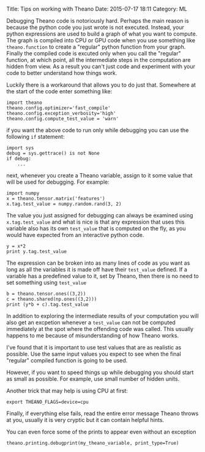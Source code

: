 Title: Tips on working with Theano
Date: 2015-07-17 18:11
Category: ML

Debugging Theano code is notoriously hard.
Perhaps the main reason is because the python code you just wrote is not executed.
Instead, your python expressions are used to build a graph of what you want to compute.
The graph is compiled into CPU or GPU code when you use something like
`theano.function` to create a "regular" python function from your graph.
Finally the compiled code is excuted only when you call the "regular" function,
at which point, all the intermediate steps in the computation are hidden
from view.
As a result you can't just code and experiment with your code to better
understand how things work.

Luckily there is a workaround that allows you to do just that.
Somewhere at the start of the code enter something like:

    import theano
    theano.config.optimizer='fast_compile'
    theano.config.exception_verbosity='high'
    theano.config.compute_test_value = 'warn'
if you want the above code to run only while debugging you can use the following
`if` statement:

    import sys
    debug = sys.gettrace() is not None
    if debug:
        ...
next, whenever you create a Theano variable, assign to it some value that
will be used for debugging. For example:

    import numpy
    x = theano.tensor.matrix('features')
    x.tag.test_value = numpy.random.rand(3, 2)
The value you just assigned for debugging can always be examined using
`x.tag.test_value` and what is nice is that any expression that uses this
variable also has its own `test_value` that is computed on the fly,
as you would have expected from an interactive python code.

    y = x*2
    print y.tag.test_value

The expression can be broken into as many lines of code as you want 
as long as all the variables it is made off have their `test_value` defined.
If a variable has a predefined value to it, set by Theano, then there is
no need to set something using `test_value`

    b = theano.tensor.ones((3,2))
    c = theano.shared(np.ones((3,2)))
    print (y*b + c).tag.test_value
In addition to exploring the intermediate results of your computation
you will also get an excpetion whenever a `test_value` can not be
computed immediately at the spot where the offending code was called.
This usually happens to me because of misunderstanding of how Theano works.

I've found that it is important to use test values that are as realistic as possible.
Use the same input values you expect to see when the final "regular" compiled
function is going to be used.

However, if you want to speed things up while debugging you should start 
as small as possible. For example, use small number of hidden units.

Another trick that may help is using CPU at first:

    export THEANO_FLAGS=device=cpu

Finally, if everything else fails, read the entire error message Theano throws
at you,
usually it is very cryptic but it can contain helpful hints.

You can even force some of the prints to appear even without an exception

    theano.printing.debugprint(my_theano_variable, print_type=True)

